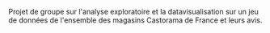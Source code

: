 Projet de groupe sur l'analyse exploratoire et la datavisualisation sur un jeu de données de l'ensemble des magasins Castorama de France et leurs avis.
